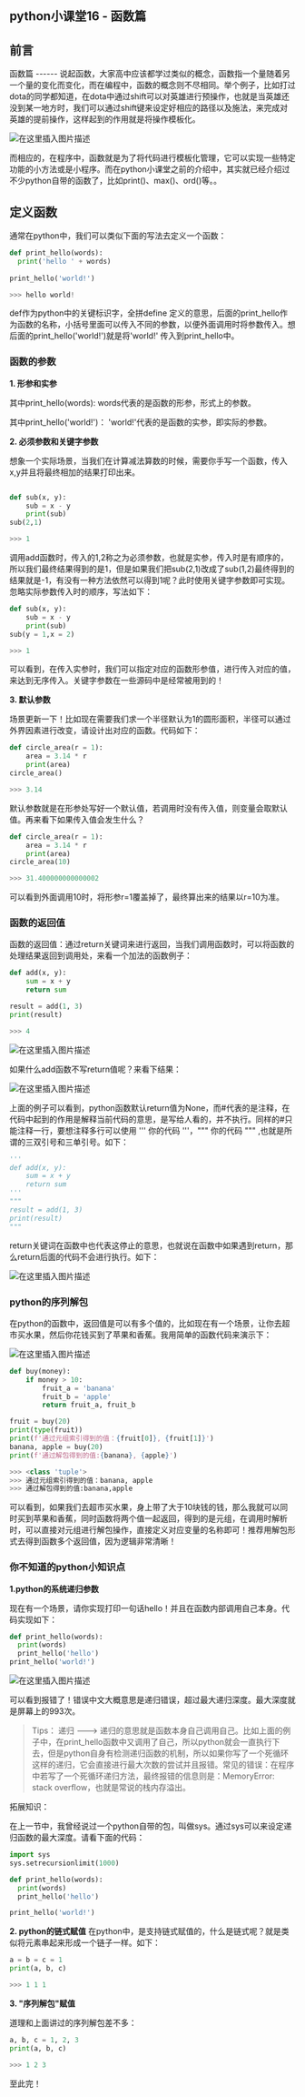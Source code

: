 ## python小课堂16 - 函数篇
## 前言

函数篇 ------ 说起函数，大家高中应该都学过类似的概念，函数指一个量随着另一个量的变化而变化，而在编程中，函数的概念则不尽相同。举个例子，比如打过dota的同学都知道，在dota中通过shift可以对英雄进行预操作，也就是当英雄还没到某一地方时，我们可以通过shift键来设定好相应的路径以及施法，来完成对英雄的提前操作，这样起到的作用就是将操作模板化。


![在这里插入图片描述](https://img-blog.csdnimg.cn/20181213123925995.gif)



而相应的，在程序中，函数就是为了将代码进行模板化管理，它可以实现一些特定功能的小方法或是小程序。而在python小课堂之前的介绍中，其实就已经介绍过不少python自带的函数了，比如print()、max()、ord()等。。

## 定义函数

通常在python中，我们可以类似下面的写法去定义一个函数：

```python
def print_hello(words):
  print('hello ' + words)
  
print_hello('world!')

>>> hello world!
```

def作为python中的关键标识字，全拼define 定义的意思，后面的print_hello作为函数的名称，小括号里面可以传入不同的参数，以便外面调用时将参数传入。想后面的print_hello('world!')就是将'world!' 传入到print_hello中。

### 函数的参数

**1. 形参和实参**

其中print_hello(words): words代表的是函数的形参，形式上的参数。

其中print_hello('world!')： 'world!'代表的是函数的实参，即实际的参数。

**2. 必须参数和关键字参数**


想象一个实际场景，当我们在计算减法算数的时候，需要你手写一个函数，传入x,y并且将最终相加的结果打印出来。


```python

def sub(x, y):
    sub = x - y
    print(sub)
sub(2,1)

>>> 1
```

调用add函数时，传入的1,2称之为必须参数，也就是实参，传入时是有顺序的，所以我们最终结果得到的是1，但是如果我们把sub(2,1)改成了sub(1,2)最终得到的结果就是-1，有没有一种方法依然可以得到1呢？此时使用关键字参数即可实现。忽略实际参数传入时的顺序，写法如下：


```python
def sub(x, y):
    sub = x - y
    print(sub)
sub(y = 1,x = 2)

>>> 1
```

可以看到，在传入实参时，我们可以指定对应的函数形参值，进行传入对应的值，来达到无序传入。关键字参数在一些源码中是经常被用到的！


**3. 默认参数**

场景更新一下！比如现在需要我们求一个半径默认为1的圆形面积，半径可以通过外界因素进行改变，请设计出对应的函数。代码如下：

```python
def circle_area(r = 1):
    area = 3.14 * r
    print(area)
circle_area()

>>> 3.14
```

默认参数就是在形参处写好一个默认值，若调用时没有传入值，则变量会取默认值。再来看下如果传入值会发生什么？

```python
def circle_area(r = 1):
    area = 3.14 * r
    print(area)
circle_area(10)

>>> 31.400000000000002
```

可以看到外面调用10时，将形参r=1覆盖掉了，最终算出来的结果以r=10为准。

### 函数的返回值

函数的返回值：通过return关键词来进行返回，当我们调用函数时，可以将函数的处理结果返回到调用处，来看一个加法的函数例子：

```python
def add(x, y):
    sum = x + y
    return sum

result = add(1, 3)
print(result)

>>> 4
```

![在这里插入图片描述](https://img-blog.csdnimg.cn/2018121312421964.png?x-oss-process=image/watermark,type_ZmFuZ3poZW5naGVpdGk,shadow_10,text_aHR0cHM6Ly9ibG9nLmNzZG4ubmV0L3M3NDA1NTY0NzI=,size_16,color_FFFFFF,t_70)

如果什么add函数不写return值呢？来看下结果：



![在这里插入图片描述](https://img-blog.csdnimg.cn/20181213124228993.png?x-oss-process=image/watermark,type_ZmFuZ3poZW5naGVpdGk,shadow_10,text_aHR0cHM6Ly9ibG9nLmNzZG4ubmV0L3M3NDA1NTY0NzI=,size_16,color_FFFFFF,t_70)


上面的例子可以看到，python函数默认return值为None，而#代表的是注释，在代码中起到的作用是解释当前代码的意思，是写给人看的，并不执行。同样的#只能注释一行，要想注释多行可以使用 ''' 你的代码 '''，"""  你的代码 """  ,也就是所谓的三双引号和三单引号。如下：



```python
'''
def add(x, y):
    sum = x + y
    return sum
'''
"""
result = add(1, 3)
print(result)
"""
```

return关键词在函数中也代表这停止的意思，也就说在函数中如果遇到return，那么return后面的代码不会进行执行。如下：

![在这里插入图片描述](https://img-blog.csdnimg.cn/20181213124253919.png?x-oss-process=image/watermark,type_ZmFuZ3poZW5naGVpdGk,shadow_10,text_aHR0cHM6Ly9ibG9nLmNzZG4ubmV0L3M3NDA1NTY0NzI=,size_16,color_FFFFFF,t_70)

### python的序列解包

在python的函数中，返回值是可以有多个值的，比如现在有一个场景，让你去超市买水果，然后你花钱买到了苹果和香蕉。我用简单的函数代码来演示下：

![在这里插入图片描述](https://img-blog.csdnimg.cn/20181213124308774.png?x-oss-process=image/watermark,type_ZmFuZ3poZW5naGVpdGk,shadow_10,text_aHR0cHM6Ly9ibG9nLmNzZG4ubmV0L3M3NDA1NTY0NzI=,size_16,color_FFFFFF,t_70)


```python
def buy(money):
    if money > 10:
        fruit_a = 'banana'
        fruit_b = 'apple'
        return fruit_a, fruit_b

fruit = buy(20)
print(type(fruit))
print(f'通过元组索引得到的值：{fruit[0]}, {fruit[1]}')
banana, apple = buy(20)
print(f'通过解包得到的值:{banana}, {apple}')

>>> <class 'tuple'>
>>> 通过元组索引得到的值：banana, apple
>>> 通过解包得到的值:banana,apple
```

可以看到，如果我们去超市买水果，身上带了大于10块钱的钱，那么我就可以同时买到苹果和香蕉，同时函数将两个值一起返回，得到的是元组，在调用时解析时，可以直接对元组进行解包操作，直接定义对应变量的名称即可！推荐用解包形式去得到函数多个返回值，因为逻辑非常清晰！

### 你不知道的python小知识点

**1.python的系统递归参数**

现在有一个场景，请你实现打印一句话hello！并且在函数内部调用自己本身。代码实现如下：

```python
def print_hello(words):
  print(words)
  print_hello('hello')
print_hello('world!')
```

![在这里插入图片描述](https://img-blog.csdnimg.cn/20181213124347471.png?x-oss-process=image/watermark,type_ZmFuZ3poZW5naGVpdGk,shadow_10,text_aHR0cHM6Ly9ibG9nLmNzZG4ubmV0L3M3NDA1NTY0NzI=,size_16,color_FFFFFF,t_70)

可以看到报错了！错误中文大概意思是递归错误，超过最大递归深度。最大深度就是屏幕上的993次。

> Tips：
> 递归 ---> 递归的意思就是函数本身自己调用自己。比如上面的例子中，在print_hello函数中又调用了自己，所以python就会一直执行下去，但是python自身有检测递归函数的机制，所以如果你写了一个死循环这样的递归，它会直接进行最大次数的尝试并且报错。常见的错误：在程序中若写了一个死循环递归方法，最终报错的信息则是：MemoryError: stack overflow，也就是常说的栈内存溢出。

拓展知识：

在上一节中，我曾经说过一个python自带的包，叫做sys。通过sys可以来设定递归函数的最大深度。请看下面的代码：

```python
import sys
sys.setrecursionlimit(1000)

def print_hello(words):
  print(words)
  print_hello('hello')

print_hello('world!')
```

**2. python的链式赋值**
在python中，是支持链式赋值的，什么是链式呢？就是类似将元素串起来形成一个链子一样。如下：


```python
a = b = c = 1
print(a, b, c)

>>> 1 1 1
```

**3. "序列解包"赋值**

道理和上面讲过的序列解包差不多：
```python
a, b, c = 1, 2, 3
print(a, b, c)

>>> 1 2 3
```

至此完！ 